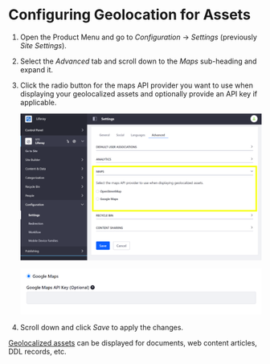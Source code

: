 # Configuring Geolocation for Assets

1. Open the Product Menu and go to *Configuration* &rarr; *Settings* (previously *Site Settings*).
1. Select the *Advanced* tab and scroll down to the *Maps* sub-heading and expand it.
1. Click the radio button for the maps API provider you want to use when displaying your geolocalized assets and optionally provide an API key if applicable.

    ![You can configure geolocation for your Site's assets from the Site's Advanced settings.](./configuring-geolocation-for-assets/images/01.png)

    ![You can optionally provide an API key for Google Maps.](./configuring-geolocation-for-assets/images/02.png)

1. Scroll down and click *Save* to apply the changes.

[Geolocalized assets](../../../content-authoring-and-management/tags-and-categories/user-guide/geolocating-assets/geolocating-assets.md) can be displayed for documents, web content articles, DDL records, etc.
